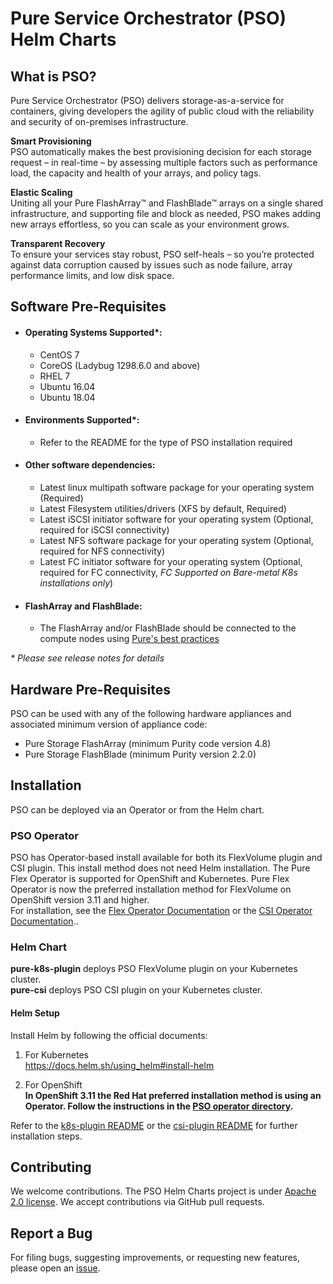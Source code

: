 # Pure Service Orchestrator (PSO) Helm Charts

## What is PSO?

Pure Service Orchestrator (PSO) delivers storage-as-a-service for containers, giving developers the agility of public cloud with the reliability and security of on-premises infrastructure.

**Smart Provisioning**<br/>
PSO automatically makes the best provisioning decision for each storage request – in real-time – by assessing multiple factors such as performance load, the capacity and health of your arrays, and policy tags.

**Elastic Scaling**<br/>
Uniting all your Pure FlashArray™ and FlashBlade™ arrays on a single shared infrastructure, and supporting file and block as needed, PSO makes adding new arrays effortless, so you can scale as your environment grows.

**Transparent Recovery**<br/>
To ensure your services stay robust, PSO self-heals – so you’re protected against data corruption caused by issues such as node failure, array performance limits, and low disk space.

## Software Pre-Requisites

- #### Operating Systems Supported*:
  - CentOS 7
  - CoreOS (Ladybug 1298.6.0 and above)
  - RHEL 7
  - Ubuntu 16.04
  - Ubuntu 18.04
- #### Environments Supported*:
  - Refer to the README for the type of PSO installation required
- #### Other software dependencies:
  - Latest linux multipath software package for your operating system (Required)
  - Latest Filesystem utilities/drivers (XFS by default, Required)
  - Latest iSCSI initiator software for your operating system (Optional, required for iSCSI connectivity)
  - Latest NFS software package for your operating system (Optional, required for NFS connectivity)
  - Latest FC initiator software for your operating system (Optional, required for FC connectivity, *FC Supported on Bare-metal K8s installations only*)
- #### FlashArray and FlashBlade:
  - The FlashArray and/or FlashBlade should be connected to the compute nodes using [Pure's best practices](https://support.purestorage.com/Solutions/Linux/Reference/Linux_Recommended_Settings)

_* Please see release notes for details_

## Hardware Pre-Requisites

PSO can be used with any of the following hardware appliances and associated minimum version of appliance code:
  * Pure Storage FlashArray (minimum Purity code version 4.8)
  * Pure Storage FlashBlade (minimum Purity version 2.2.0)

## Installation

PSO can be deployed via an Operator or from the Helm chart.

### PSO Operator

PSO has Operator-based install available for both its FlexVolume plugin and CSI plugin. This install method does not need Helm installation. 
The Pure Flex Operator is supported for OpenShift and Kubernetes.
Pure Flex Operator is now the preferred installation method for FlexVolume on OpenShift version 3.11 and higher.<br/>
For installation, see the [Flex Operator Documentation](./operator-k8s-plugin/README.md#overview) or the [CSI Operator Documentation](./operator-csi-plugin/README.md#overview)..

### Helm Chart

**pure-k8s-plugin** deploys PSO FlexVolume plugin on your Kubernetes cluster.</br> 
**pure-csi** deploys PSO CSI plugin on your Kubernetes cluster. 

#### Helm Setup

Install Helm by following the official documents:
1. For Kubernetes<br/>
https://docs.helm.sh/using_helm#install-helm

2. For OpenShift<br/>
**In OpenShift 3.11 the Red Hat preferred installation method is using an Operator. Follow the instructions in the [PSO operator directory](./operator/README.md).**


Refer to the [k8s-plugin README](./pure-k8s-plugin/README.md) or the [csi-plugin README](./pure-csi/README.md) for further installation steps.

## Contributing
We welcome contributions. The PSO Helm Charts project is under [Apache 2.0 license](https://github.com/purestorage/helm-charts/blob/master/LICENSE). We accept contributions via GitHub pull requests.

## Report a Bug
For filing bugs, suggesting improvements, or requesting new features, please open an [issue](https://github.com/purestorage/helm-charts/issues).
